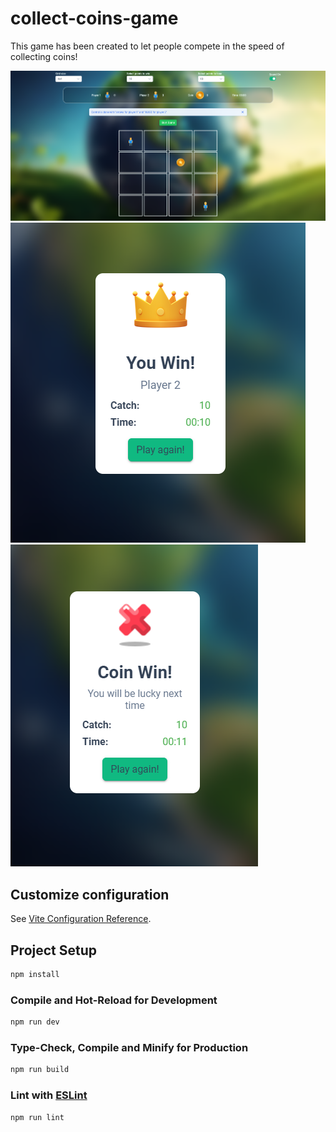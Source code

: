 # collect-coins-game

This game has been created to let people compete in the speed of collecting coins!

![image alt](https://github.com/Maphin/collect-coins-game/blob/main/collect-coins-game/images/main.png?raw=true)
![image alt](https://github.com/Maphin/collect-coins-game/blob/main/collect-coins-game/images/playerWin.png?raw=true)
![image alt](https://github.com/Maphin/collect-coins-game/blob/main/collect-coins-game/images/coinWin.png?raw=true)

## Customize configuration

See [Vite Configuration Reference](https://vitejs.dev/config/).

## Project Setup

```sh
npm install
```

### Compile and Hot-Reload for Development

```sh
npm run dev
```

### Type-Check, Compile and Minify for Production

```sh
npm run build
```

### Lint with [ESLint](https://eslint.org/)

```sh
npm run lint
```
